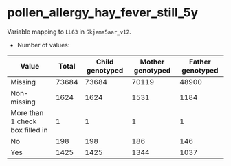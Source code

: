 # pollen_allergy_hay_fever_still_5y
Variable mapping to `LL63` in `Skjema5aar_v12`.
- Number of values:

| Value | Total | Child genotyped | Mother genotyped | Father genotyped |
| ----- | ----- | --------------- | ---------------- | ---------------- |
| Missing | 73684 | 73684 | 70119 | 48900 |
| Non-missing | 1624 | 1624 | 1531 | 1184 |
| More than 1 check box filled in | 1 | 1 | 1 |1 |
| No | 198 | 198 | 186 |146 |
| Yes | 1425 | 1425 | 1344 |1037 |



